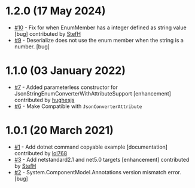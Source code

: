 # 1.2.0 (17 May 2024)
- [#10](https://github.com/StefH/System.Text.Json.EnumExtensions/pull/10) - Fix for when EnumMember has a integer defined as string value [bug] contributed by [StefH](https://github.com/StefH)
- [#9](https://github.com/StefH/System.Text.Json.EnumExtensions/issues/9) - Deserialize does not use the enum member when the string is a number. [bug]

# 1.1.0 (03 January 2022)
- [#7](https://github.com/StefH/System.Text.Json.EnumExtensions/pull/7) - Added parameterless constructor for JsonStringEnumConverterWithAttributeSupport [enhancement] contributed by [hughesjs](https://github.com/hughesjs)
- [#6](https://github.com/StefH/System.Text.Json.EnumExtensions/issues/6) - Make Compatible with `JsonConverterAttribute`

# 1.0.1 (20 March 2021)
- [#1](https://github.com/StefH/System.Text.Json.EnumExtensions/pull/1) - Add dotnet command copyable example [documentation] contributed by [lol768](https://github.com/lol768)
- [#3](https://github.com/StefH/System.Text.Json.EnumExtensions/pull/3) - Add netstandard2.1 and net5.0 targets [enhancement] contributed by [StefH](https://github.com/StefH)
- [#2](https://github.com/StefH/System.Text.Json.EnumExtensions/issues/2) - System.ComponentModel.Annotations version mismatch error.  [bug]

